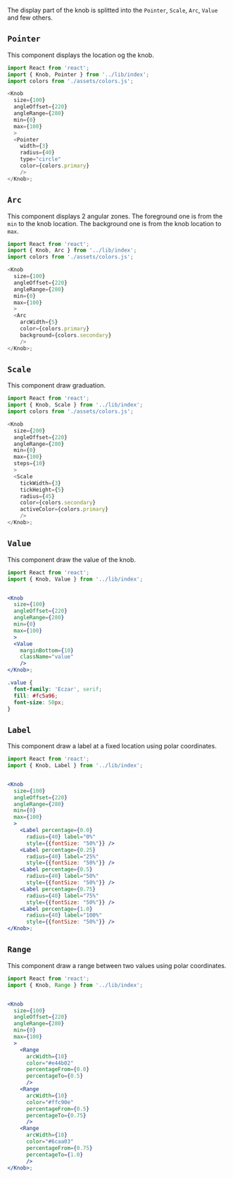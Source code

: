 
The display part of the knob is splitted into the `Pointer`, `Scale`, `Arc`,
`Value` and few others.

## `Pointer`

This component displays the location og the knob.

```js
import React from 'react';
import { Knob, Pointer } from '../lib/index';
import colors from './assets/colors.js';

<Knob
  size={100}
  angleOffset={220}
  angleRange={280}
  min={0}
  max={100}
  >
  <Pointer
    width={3}
    radius={40}
    type="circle"
    color={colors.primary}
    />
</Knob>;
```

## `Arc`

This component displays 2 angular zones.
The foreground one is from the `min` to the knob location.
The background one is from the knob location to `max`.

```js
import React from 'react';
import { Knob, Arc } from '../lib/index';
import colors from './assets/colors.js';

<Knob
  size={100}
  angleOffset={220}
  angleRange={280}
  min={0}
  max={100}
  >
  <Arc 
    arcWidth={5}
    color={colors.primary}
    background={colors.secondary}
    />
</Knob>;
```

## `Scale`

This component draw graduation.

```js
import React from 'react';
import { Knob, Scale } from '../lib/index';
import colors from './assets/colors.js';

<Knob
  size={200}
  angleOffset={220}
  angleRange={280}
  min={0}
  max={100}
  steps={10}
  >
  <Scale 
    tickWidth={3}
    tickHeight={5}
    radius={45}
    color={colors.secondary}
    activeColor={colors.primary}
    />
</Knob>;
```

## `Value`

This component draw the value of the knob.

```jsx
import React from 'react';
import { Knob, Value } from '../lib/index';


<Knob
  size={100}
  angleOffset={220}
  angleRange={280}
  min={0}
  max={100}
  >
  <Value
    marginBottom={10} 
    className="value"
    />
</Knob>;
```

```css
.value {
  font-family: 'Eczar', serif;
  fill: #fc5a96;
  font-size: 50px;
}
```


## `Label`

This component draw a label at a fixed location
using polar coordinates.

```jsx
import React from 'react';
import { Knob, Label } from '../lib/index';


<Knob
  size={100}
  angleOffset={220}
  angleRange={280}
  min={0}
  max={100}
  >
    <Label percentage={0.0}
      radius={40} label="0%"
      style={{fontSize: "50%"}} />
    <Label percentage={0.25}
      radius={40} label="25%"
      style={{fontSize: "50%"}} />
    <Label percentage={0.5}
      radius={40} label="50%"
      style={{fontSize: "50%"}} />
    <Label percentage={0.75}
      radius={40} label="75%"
      style={{fontSize: "50%"}} />
    <Label percentage={1.0}
      radius={40} label="100%"
      style={{fontSize: "50%"}} />
</Knob>;
```

## `Range`

This component draw a range between two values
using polar coordinates.

```jsx
import React from 'react';
import { Knob, Range } from '../lib/index';


<Knob
  size={100}
  angleOffset={220}
  angleRange={280}
  min={0}
  max={100}
  >
    <Range
      arcWidth={10}
      color="#e44b02"
      percentageFrom={0.0}
      percentageTo={0.5}
      />
    <Range
      arcWidth={10}
      color="#ffc90e"
      percentageFrom={0.5}
      percentageTo={0.75}
      />
    <Range
      arcWidth={10}
      color="#6caa03"
      percentageFrom={0.75}
      percentageTo={1.0}
      />
</Knob>;
```

